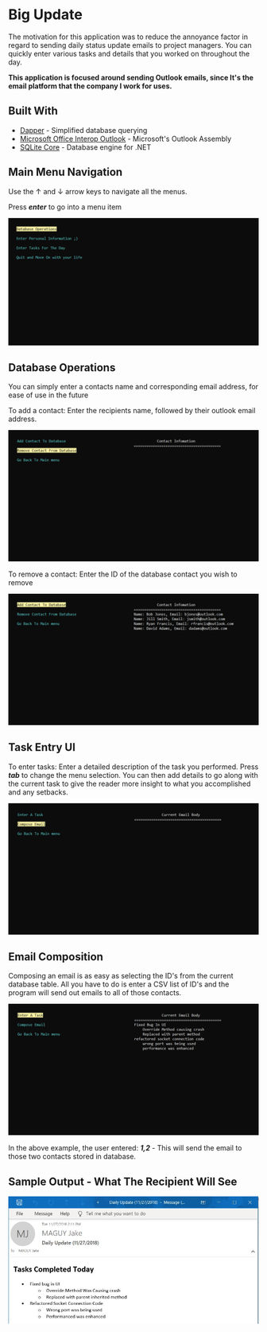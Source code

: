 # Big Update 
The motivation for this application was to reduce the annoyance factor in regard to sending daily status update emails to project managers.  You can quickly enter various tasks and details that you worked on throughout the day. 

<b>This application is focused around sending Outlook emails, since It's the email platform that the company I work for uses.</b>

## Built With
* [Dapper](https://www.nuget.org/packages/Dapper/) - Simplified database querying
* [Microsoft Office Interop Outlook](https://www.nuget.org/packages/Microsoft.Office.Interop.Outlook/) - Microsoft's Outlook Assembly
* [SQLite Core](https://www.nuget.org/packages/System.Data.SQLite.Core/) - Database engine for .NET

## Main Menu Navigation 
Use the ↑ and ↓ arrow keys to navigate all the menus.

Press <i><b>enter</b></i> to go into a menu item

![navigation](https://github.com/jakemaguy/Big-Update/blob/master/assets/navigation.gif)

## Database Operations
You can simply enter a contacts name and corresponding email address, for ease of use in the future

To add a contact: Enter the recipients name, followed by their outlook email address.

![addcontact](https://github.com/jakemaguy/Big-Update/blob/master/assets/addcontact.gif)

To remove a contact: Enter the ID of the database contact you wish to remove

![removecontact](https://github.com/jakemaguy/Big-Update/blob/master/assets/removecontact.gif)

## Task Entry UI
To enter tasks:  Enter a detailed description of the task you performed.  Press <b><i>tab</i></b> to change the menu selection.  You can then add details to go along with the current task to give the reader more insight to what you accomplished and any setbacks.

![task-entry](https://github.com/jakemaguy/Big-Update/blob/master/assets/taskentry.gif)

## Email Composition

Composing an email is as easy as selecting the ID's from the current database table.  All you have to do is enter a CSV list of ID's and the program will send out emails to all of those contacts.

![send-email](https://github.com/jakemaguy/Big-Update/blob/master/assets/sendemail.gif)

In the above example, the user entered: <b><i>1,2</b></i>  -  This will send the email to those two contacts stored in database. 

## Sample Output - What The Recipient Will See
![sample-output](https://github.com/jakemaguy/Big-Update/blob/master/assets/sampleoutput.JPG)
